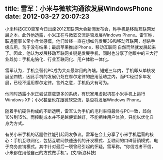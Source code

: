 title: 雷军：小米与微软沟通欲发展WindowsPhone
date: 2012-03-27 20:07:23
---

小米科技CEO雷军今日出席2012互联网大会新闻发布会，称手机是移动互联网发展之本。此外他透露，小米正在与微软交流是否发展Windows Phone。雷军称，联通董事长常小兵曾感慨，他们曾经一直在想如何发展3G和移动互联网，想杀手级应用，苦于没有结果；最后苹果推出iPhone，移动互联网 自然而然就发展起来了。因此，他认为发展移动互联网关键是发展手机，同时也分享了他眼中的三大行业趋势：手机电脑化、行业互联网化、用户体验一体化。<br/><br/>雷军认为，手机会替代PC成为大众最常用的终端。短短三年内，手机即从单核发展至四核，因此手机的发展仍处在摩尔定律的应用范畴之内，而PC经过多年发展，已经不适用摩尔定律。言外之意，手机仍大有可为。<br/><br/>他同时透露小米正尝试搭载更多的系统，有玩家用虚拟机在小米手机上运行Windows XP；小米甚至也在跟微软交流，是否将发展Windows Phone。<br/><br/>随着手机硬件构成的不断透明，雷军认为手机的毛利率将最终与PC一致，趋向10%到15%。而控制成本并不是越便宜越好，不能牺牲用户体验，只能以优化自身为方式。<br/><br/>有关小米手机的话题往往能引起网友争议。雷军在会上分享了小米手机运营的核心：手机互联网化，包括互联网快速迭代的开发模式、互联网的口碑营销模式、电子商务直销模式。其中针对最后一项曾经引起的怀疑，雷军称，“你信或者不信，小米都在用他自己的方式做手机”。(文/新浪科技)